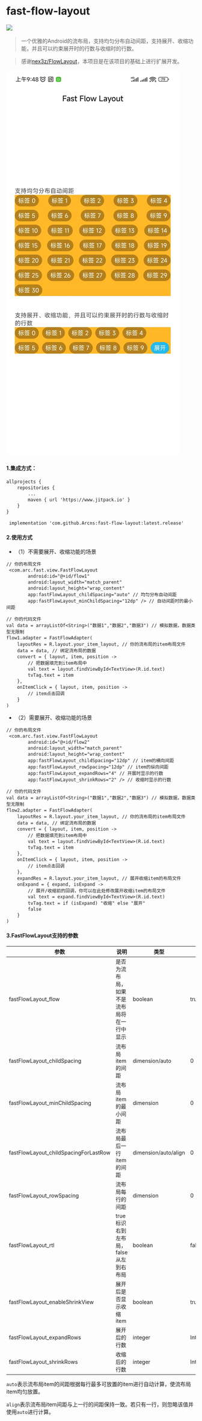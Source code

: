 # fast-flow-layout

[![](https://jitpack.io/v/Arcns/fast-layout-manager.svg)](https://jitpack.io/#Arcns/fast-layout-manager)

> 一个优雅的Android的流布局，支持均匀分布自动间距，支持展开、收缩功能，并且可以约束展开时的行数与收缩时的行数。

> 感谢[nex3z/FlowLayout](https://github.com/nex3z/FlowLayout)，本项目是在该项目的基础上进行扩展开发。

![集成效果](./image/flow_layout.jpg)

#### 1.集成方式：

```
allprojects {
	repositories {
		...
		maven { url 'https://www.jitpack.io' }
	}
}
```

```
 implementation 'com.github.Arcns:fast-flow-layout:latest.release'
```

#### 2.使用方式

- （1）不需要展开、收缩功能的场景

```
// 你的布局文件
 <com.arc.fast.view.FastFlowLayout
        android:id="@+id/flow1"
        android:layout_width="match_parent"
        android:layout_height="wrap_content"
        app:fastFlowLayout_childSpacing="auto" // 均匀分布自动间距
        app:fastFlowLayout_minChildSpacing="12dp" /> // 自动间距时的最小间距
```

```
// 你的代码文件
val data = arrayListOf<String>("数据1","数据2","数据3") // 模拟数据，数据类型无限制
flow1.adapter = FastFlowAdapter(
    layoutRes = R.layout.your_item_layout, // 你的流布局的item布局文件
    data = data, // 绑定流布局的数据
    convert = { layout, item, position ->
        // 把数据填充到item布局中
        val text = layout.findViewById<TextView>(R.id.text)
        tvTag.text = item
    },
    onItemClick = { layout, item, position ->
        // item点击回调
    }
)
```

- （2）需要展开、收缩功能的场景

```
// 你的布局文件
 <com.arc.fast.view.FastFlowLayout
        android:id="@+id/flow2"
        android:layout_width="match_parent"
        android:layout_height="wrap_content"
        app:fastFlowLayout_childSpacing="12dp" // item的横向间距
        app:fastFlowLayout_rowSpacing="12dp" // item的纵向间距
        app:fastFlowLayout_expandRows="4" // 开展时显示的行数
        app:fastFlowLayout_shrinkRows="2" /> // 收缩时显示的行数
```

```
// 你的代码文件
val data = arrayListOf<String>("数据1","数据2","数据3") // 模拟数据，数据类型无限制
flow2.adapter = FastFlowAdapter(
    layoutRes = R.layout.your_item_layout, // 你的流布局的item布局文件
    data = data, // 绑定流布局的数据
    convert = { layout, item, position ->
        // 把数据填充到item布局中
        val text = layout.findViewById<TextView>(R.id.text)
        tvTag.text = item
    },
    onItemClick = { layout, item, position ->
        // item点击回调
    },
    expandRes = R.layout.your_item_layout, // 展开收缩item的布局文件
    onExpand = { expand, isExpand ->
        // 展开/收缩前的回调，你可以在此处修改展开收缩item的布局文件
        val text = expand.findViewById<TextView>(R.id.text)
        tvTag.text = if (isExpand) "收缩" else "展开"
        false
    }
)
```

#### 3.FastFlowLayout支持的参数
| 参数 | 说明 | 类型 | 默认值 |
| ------ |-------------------------|----------------|-------|
| fastFlowLayout_flow | 是否为流布局，如果不是流布局将在一行中显示 | boolean | true |
| fastFlowLayout_childSpacing | 流布局item的间距 | dimension/auto | 0 |
| fastFlowLayout_minChildSpacing | 流布局item的最小间距 | dimension | 0 |
| fastFlowLayout_childSpacingForLastRow | 流布局最后一行item的间距 | dimension/auto/align | 0 |
| fastFlowLayout_rowSpacing | 流布局每行的间距 | dimension | 0 |
| fastFlowLayout_rtl | true标识右到左布局，false从左到右布局 | boolean | false |
| fastFlowLayout_enableShrinkView | 展开后是否显示收缩item | boolean | true |
| fastFlowLayout_expandRows | 展开后的行数 | integer | Int.MAX_VALUE |
| fastFlowLayout_shrinkRows | 收缩后的行数 | integer | Int.MAX_VALUE |

`auto`表示流布局item的间距根据每行最多可放置的item进行自动计算，使流布局item均匀放置。

`align`表示流布局item间距与上一行的间距保持一致。若只有一行，则忽略该值并使用`auto`进行计算。
